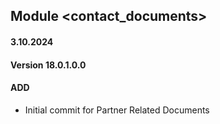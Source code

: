 ## Module <contact_documents>

#### 3.10.2024
#### Version 18.0.1.0.0
#### ADD
- Initial commit for Partner Related Documents
